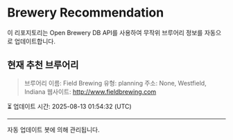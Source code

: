 # Brewery Recommendation

이 리포지토리는 Open Brewery DB API를 사용하여 무작위 브루어리 정보를 자동으로 업데이트합니다.

## 현재 추천 브루어리
> 브루어리 이름: Field Brewing
유형: planning
주소: None, Westfield, Indiana
웹사이트: http://www.fieldbrewing.com

⏳ 업데이트 시간: 2025-08-13 01:54:32 (UTC)

---
자동 업데이트 봇에 의해 관리됩니다.
